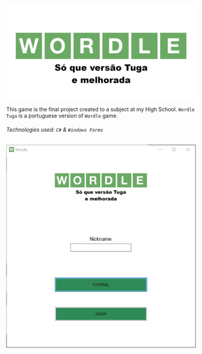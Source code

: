 ![](./readme/wordleLogo.png)

This game is the final project created to a subject at my High School. `Wordle Tuga` is a portuguese version of `Wordle` game.

###### Technologies used: `C#` & `Windows Forms`

![](./readme/Landing.jpg)
